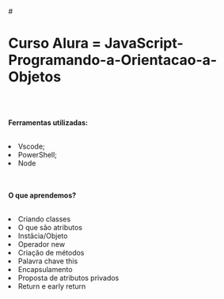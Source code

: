 #<h1> Curso Alura = JavaScript-Programando-a-Orientacao-a-Objetos</h1><br><br>

<p><b>Ferramentas utilizadas:</b></p><br>
<li>Vscode;</li>
<li>PowerShell;</li>
<li>Node</li>
<br><br>
<p><b>O que aprendemos?</b></p><br>

<li>Criando classes</li>
<li>O que são atributos</li>
<li>Instâcia/Objeto</li>
<li>Operador new</li>
<li>Criação de métodos</li>
<li>Palavra chave this</li>
<li>Encapsulamento</li>
<li>Proposta de atributos privados</li>
<li>Return e early return</li>
